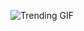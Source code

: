 
<!-- GIF_SECTION -->
![Trending GIF](https://media0.giphy.com/media/v1.Y2lkPThiYjIxNzcyOHFtbzE1OWoxOGc3eXhieWJsbTJhbnl2bWxwbzRwd2x0Z2RkNXVzOSZlcD12MV9naWZzX3NlYXJjaCZjdD1n/WV5g8itc5RnCL3eQ8v/giphy.gif)
<!-- END_GIF_SECTION -->
